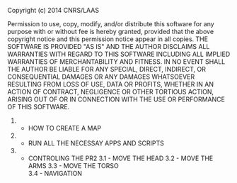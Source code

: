   Copyright (c) 2014 CNRS/LAAS
 
  Permission to use, copy, modify, and/or distribute this software for any
  purpose with or without fee is hereby granted, provided that the above
  copyright notice and this permission notice appear in all copies.
  THE SOFTWARE IS PROVIDED "AS IS" AND THE AUTHOR DISCLAIMS ALL WARRANTIES
  WITH REGARD TO THIS SOFTWARE INCLUDING ALL IMPLIED WARRANTIES OF
  MERCHANTABILITY AND FITNESS. IN NO EVENT SHALL THE AUTHOR BE LIABLE FOR
  ANY SPECIAL, DIRECT, INDIRECT, OR CONSEQUENTIAL DAMAGES OR ANY DAMAGES
  WHATSOEVER RESULTING FROM LOSS OF USE, DATA OR PROFITS, WHETHER IN AN
  ACTION OF CONTRACT, NEGLIGENCE OR OTHER TORTIOUS ACTION, ARISING OUT OF
  OR IN CONNECTION WITH THE USE OR PERFORMANCE OF THIS SOFTWARE.
  
1. - HOW TO CREATE A MAP
2. - RUN ALL THE NECESSAY APPS AND SCRIPTS
3. - CONTROLING THE PR2
3.1 - MOVE THE HEAD
3.2 - MOVE THE ARMS
3.3 - MOVE THE TORSO  
3.4 - NAVIGATION
